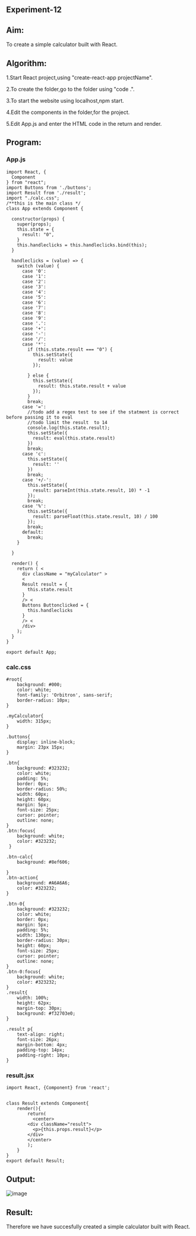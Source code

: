 ## Experiment-12
## Aim:
To create a simple calculator built with React.

## Algorithm:
1.Start React project,using "create-react-app projectName".

2.To create the folder,go to the folder using "code .".

3.To start the website using localhost,npm start.

4.Edit the components in the folder,for the project.

5.Edit App.js and enter the HTML code in the return and render.
## Program:
### App.js
```
import React, {
  Component
} from "react";
import Buttons from './buttons';
import Result from './result';
import "./calc.css";
/**this is the main class */
class App extends Component {

  constructor(props) {
    super(props);
    this.state = {
      result: "0",
    }
    this.handleclicks = this.handleclicks.bind(this);
  }

  handleclicks = (value) => {
    switch (value) {
      case '0':
      case '1':
      case '2':
      case '3':
      case '4':
      case '5':
      case '6':
      case '7':
      case '8':
      case '9':
      case '.':
      case '+':
      case '-':
      case '/':
      case '*':
        if (this.state.result === "0") {
          this.setState({
            result: value
          });

        } else {
          this.setState({
            result: this.state.result + value
          });
        }
        break;
      case '=':
        //todo add a regex test to see if the statment is correct before passing it to eval
        //todo limit the result  to 14
        console.log(this.state.result);
        this.setState({
          result: eval(this.state.result)
        })
        break;
      case 'c':
        this.setState({
          result: ''
        })
        break;
      case '+/-':
        this.setState({
          result: parseInt(this.state.result, 10) * -1
        });
        break;
      case '%':
        this.setState({
          result: parseFloat(this.state.result, 10) / 100
        });
        break;
      default:
        break;
    }

  }

  render() {
    return ( <
      div className = "myCalculator" >
      <
      Result result = {
        this.state.result
      }
      /> <
      Buttons Buttonclicked = {
        this.handleclicks
      }
      /> <
      /div>
    );
  }
}

export default App;

```
### calc.css
```
#root{
    background: #000;
    color: white;
    font-family: 'Orbitron', sans-serif;
    border-radius: 10px;
}

.myCalculator{
    width: 315px;
}

.buttons{
    display: inline-block;
    margin: 23px 15px;
}

.btn{
    background: #323232;
    color: white;
    padding: 5%;
    border: 0px;
    border-radius: 50%;
    width: 60px;
    height: 60px;
    margin: 5px;
    font-size: 25px;
    cursor: pointer;
    outline: none;
}
.btn:focus{
    background: white;
    color: #323232;
 }

.btn-calc{
    background: #8ef606;
  
}
.btn-action{
    background: #A6A6A6;
    color: #323232;
}

.btn-0{
    background: #323232;
    color: white;
    border: 0px;
    margin: 5px;
    padding: 5%;
    width: 130px;
    border-radius: 30px;
    height: 60px;
    font-size: 25px;
    cursor: pointer;
    outline: none;
}
.btn-0:focus{
    background: white;
    color: #323232;
}
.result{
    width: 100%;
    height: 62px;
    margin-top: 30px;
    background: #f32703e0;
}   

.result p{
    text-align: right;
    font-size: 26px;
    margin-bottom: 4px;
    padding-top: 14px;
    padding-right: 10px;
}
```
### result.jsx
```
import React, {Component} from 'react';


class Result extends Component{
    render(){
        return(
          <center>
        <div className="result">
          <p>{this.props.result}</p>
        </div>
        </center>
        );
    }
}
export default Result;
```
## Output:
![image](https://github.com/balaji-21005757/Calculator-using-react/assets/94372294/5beece11-e4ab-491f-aeb7-bc5f4f6e27ab)


## Result:
Therefore we have succesfully created a simple calculator built with React.
